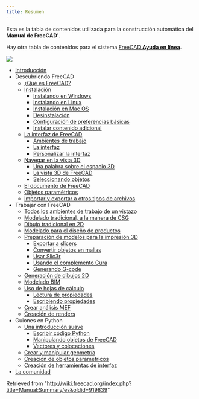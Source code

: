 ```yaml
---
title: Resumen
---
```


Esta es la tabla de contenidos utilizada para la construcción automática del **Manual de FreeCAD'**.

Hay otra tabla de contenidos para el sistema [FreeCAD **Ayuda en línea**](/Online_Help_Toc/es "Online Help Toc/es").

![](/images/Crystal_Clear_manual.png)

- [Introducción](/Manual:Introduction/es "Manual:Introduction/es")
- Descubriendo FreeCAD
  - [¿Qué es FreeCAD?](/Manual:What_is_FreeCAD/es "Manual:What is FreeCAD/es")
  - [Instalación](/Manual:Installing/es "Manual:Installing/es")
    - [Instalando en Windows](/Manual:Installing/es#Instalando_en_Windows "Manual:Installing/es")
    - [Instalando en Linux](/Manual:Installing/es#Instalando_en_Linux "Manual:Installing/es")
    - [Instalación en Mac OS](/Manual:Installing/es#Installing_en_Mac_OS "Manual:Installing/es")
    - [Desinstalación](/Manual:Installing/es#Desinstalación "Manual:Installing/es")
    - [Configuración de preferencias básicas](/Manual:Installing/es#Configuración_de_preferencias_básicas "Manual:Installing/es")
    - [Instalar contenido adicional](/Manual:Installing/es#Instalar_contenido_adicional "Manual:Installing/es")
  - [La interfaz de FreeCAD](/Manual:The_FreeCAD_Interface/es "Manual:The FreeCAD Interface/es")
    - [Ambientes de trabajo](/Manual:The_FreeCAD_Interface/es#Ambientes_de_trabajo "Manual:The FreeCAD Interface/es")
    - [La interfaz](/Manual:The_FreeCAD_Interface/es#La_interfaz "Manual:The FreeCAD Interface/es")
    - [Personalizar la interfaz](/Manual:The_FreeCAD_Interface/es#Personalizar_la_interfaz "Manual:The FreeCAD Interface/es")
  - [Navegar en la vista 3D](/Manual:Navigating_in_the_3D_view/es "Manual:Navigating in the 3D view/es")
    - [Una palabra sobre el espacio 3D](/Manual:Navigating_in_the_3D_view/es#Una_palabra_sobre_el_espacio_3D "Manual:Navigating in the 3D view/es")
    - [La vista 3D de FreeCAD](/Manual:Navigating_in_the_3D_view/es#La_vista_3D_de_FreeCAD "Manual:Navigating in the 3D view/es")
    - [Seleccionando objetos](/Manual:Navigating_in_the_3D_view/es#Seleccionando_objetos "Manual:Navigating in the 3D view/es")
  - [El documento de FreeCAD](/Manual:The_FreeCAD_document/es "Manual:The FreeCAD document/es")
  - [Objetos paramétricos](/Manual:Parametric_objects/es "Manual:Parametric objects/es")
  - [Importar y exportar a otros tipos de archivos](/Manual:Import_and_export_to_other_filetypes/es "Manual:Import and export to other filetypes/es")
- Trabajar con FreeCAD
  - [Todos los ambientes de trabajo de un vistazo](/Manual:All_workbenches_at_a_glance/es "Manual:All workbenches at a glance/es")
  - [Modelado tradicional, a la manera de CSG](/index.php?title=Manual:Traditional_modeling,_the_CSG_way/es&action=edit&redlink=1 "Manual:Traditional modeling, the CSG way/es (page does not exist)")
  - [Dibujo tradicional en 2D](/index.php?title=Manual:Traditional_2D_drafting/es&action=edit&redlink=1 "Manual:Traditional 2D drafting/es (page does not exist)")
  - [Modelado para el diseño de productos](/index.php?title=Manual:Modeling_for_product_design/es&action=edit&redlink=1 "Manual:Modeling for product design/es (page does not exist)")
  - [Preparación de modelos para la impresión 3D](/Manual:Preparing_models_for_3D_printing/es "Manual:Preparing models for 3D printing/es")
    - [Exportar a slicers](/Manual:Preparing_models_for_3D_printing/es#Exportar_a_slicers "Manual:Preparing models for 3D printing/es")
    - [Convertir objetos en mallas](/Manual:Preparing_models_for_3D_printing/es#Convertir_objetos_en_mallas "Manual:Preparing models for 3D printing/es")
    - [Usar Slic3r](/Manual:Preparing_models_for_3D_printing/es#Usar_Slic3r "Manual:Preparing models for 3D printing/es")
    - [Usando el complemento Cura](/Manual:Preparing_models_for_3D_printing/es#Usando_el_complemento_Cura "Manual:Preparing models for 3D printing/es")
    - [Generando G-code](/Manual:Preparing_models_for_3D_printing/es#Generando_G-code "Manual:Preparing models for 3D printing/es")
  - [Generación de dibujos 2D](/Manual:Generating_2D_drawings/es "Manual:Generating 2D drawings/es")
  - [Modelado BIM](/Manual:BIM_modeling/es "Manual:BIM modeling/es")
  - [Uso de hojas de cálculo](/index.php?title=Manual:Using_spreadsheets/es&action=edit&redlink=1 "Manual:Using spreadsheets/es (page does not exist)")
    - [Lectura de propiedades](/index.php?title=Manual:Using_spreadsheets/es&action=edit&redlink=1 "Manual:Using spreadsheets/es (page does not exist)")
    - [Escribiendo propiedades](/index.php?title=Manual:Using_spreadsheets/es&action=edit&redlink=1 "Manual:Using spreadsheets/es (page does not exist)")
  - [Crear análisis MEF](/index.php?title=Manual:Creating_FEM_analyses/es&action=edit&redlink=1 "Manual:Creating FEM analyses/es (page does not exist)")
  - [Creación de renders](/index.php?title=Manual:Creating_renderings/es&action=edit&redlink=1 "Manual:Creating renderings/es (page does not exist)")
- Guiones en Python
  - [Una introducción suave](/Manual:A_gentle_introduction/es "Manual:A gentle introduction/es")
    - [Escribir código Python](/Manual:A_gentle_introduction/es#Escribir_código_Python "Manual:A gentle introduction/es")
    - [Manipulando objetos de FreeCAD](/Manual:A_gentle_introduction/es#Manipulando_objetos_de_FreeCAD "Manual:A gentle introduction/es")
    - [Vectores y colocaciones](/Manual:A_gentle_introduction/es#Vectores_y_colocaciones "Manual:A gentle introduction/es")
  - [Crear y manipular geometría](/Manual:Creating_and_manipulating_geometry/es "Manual:Creating and manipulating geometry/es")
  - [Creación de objetos paramétricos](/index.php?title=Manual:Creating_parametric_objects/es&action=edit&redlink=1 "Manual:Creating parametric objects/es (page does not exist)")
  - [Creación de herramientas de interfaz](/index.php?title=Manual:Creating_interface_tools/es&action=edit&redlink=1 "Manual:Creating interface tools/es (page does not exist)")
- [La comunidad](/Manual:The_Community/es "Manual:The Community/es")

Retrieved from "<http://wiki.freecad.org/index.php?title=Manual:Summary/es&oldid=919839>"
